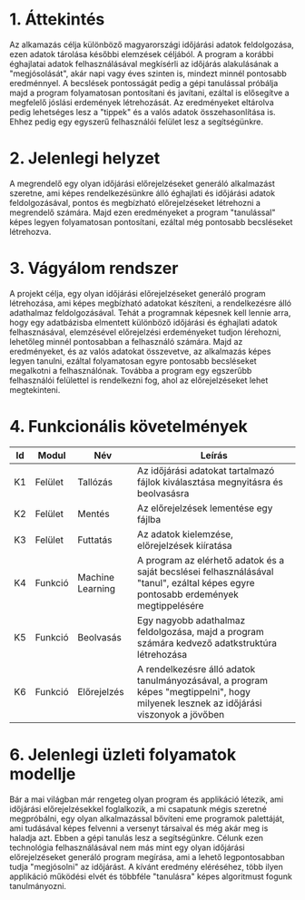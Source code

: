# 1. Áttekintés
Az alkamazás célja különböző magyarországi időjárási adatok feldolgozása, ezen adatok tárolása későbbi elemzések céljából. A program a korábbi éghajlatai adatok felhasználásával megkísérli az időjárás alakulásának a "megjósolását", akár napi vagy éves szinten is, mindezt minnél pontosabb eredménnyel. A becslések pontosságát pedig a gépi tanulással próbálja majd a program folyamatosan pontosítani és javítani, ezáltal is elősegítve a megfelelő jóslási erdemények létrehozását. Az eredményeket eltárolva pedig lehetséges lesz a "tippek" és a valós adatok összehasonlítása is. Ehhez pedig egy egyszerű felhasználói felület lesz a segítségünkre.

# 2. Jelenlegi helyzet
A megrendelő egy olyan időjárási előrejelzéseket generáló alkalmazást szeretne, ami képes rendelkezésünkre álló éghajlati és időjárási adatok feldolgozásával, pontos és megbízható előrejelzéseket létrehozni a megrendelő számára. Majd ezen eredményeket a program "tanulással" képes legyen folyamatosan pontosítani, ezáltal még pontosabb becsléseket létrehozva.

# 3. Vágyálom rendszer
A projekt célja, egy olyan időjárási előrejelzéseket generáló program létrehozása, ami képes megbízható adatokat készíteni, a rendelkezésre álló adathalmaz feldolgozásával. Tehát a programnak képesnek kell lennie arra, hogy egy adatbázisba elmentett különböző időjárási és éghajlati adatok felhasznásával, elemzésével előrejelzési erdeményeket tudjon lérehozni, lehetőleg minnél pontosabban a felhasználó számára. Majd az eredményeket, és az valós adatokat összevetve, az alkalmazás képes legyen tanulni, ezáltal folyamatosan egyre pontosabb becsléseket megalkotni a felhasználónak. Továbba a program egy egszerűbb felhasználói felülettel is rendelkezni fog, ahol az előrejelzéseket lehet megtekinteni.

# 4. Funkcionális követelmények
| Id | Modul | Név | Leírás |
| :---: | --- | --- | --- |
| K1 | Felület | Tallózás | Az időjárási adatokat tartalmazó fájlok kiválasztása megnyitásra és beolvasásra |
| K2 | Felület | Mentés | Az előrejelzések lementése egy fájlba |
| K3 | Felület | Futtatás | Az adatok kielemzése, előrejelzések kiíratása |
| K4 | Funkció | Machine Learning | A program az elérhető adatok és a saját becslései felhasználásával "tanul", ezáltal képes egyre pontosabb erdemények megtippelésére |
| K5 | Funkció | Beolvasás | Egy nagyobb adathalmaz feldolgozása, majd a program számára kedvező adatkstruktúra létrehozása |
| K6 | Funkció | Előrejelzés | A rendelkezésre álló adatok tanulmányozásával, a program képes "megtippelni", hogy milyenek lesznek az időjárási viszonyok a jövőben |

# 6. Jelenlegi üzleti folyamatok modellje
Bár a mai világban már rengeteg olyan program és applikáció létezik, ami időjárási előrejelzésekkel foglalkozik, a mi csapatunk mégis szeretné megpróbálni, egy olyan alkalmazással bővíteni eme programok palettáját, ami tudásával képes felvenni a versenyt társaival és még akár meg is haladja azt. Ebben a gépi tanulás lesz a segítségünkre. Célunk ezen technológia felhasználásával nem más mint egy olyan időjárási előrejelzéseket generáló program megírása, ami a lehető legpontosabban tudja "megjósolni" az időjárást. A kívánt eredmény eléréséhez, több ilyen applikáció működési elvét és többféle "tanulásra" képes algoritmust fogunk tanulmányozni.